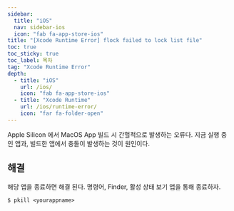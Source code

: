 ```yaml
---
sidebar:
  title: "iOS"
  nav: sidebar-ios
  icon: "fab fa-app-store-ios"
title: "[Xcode Runtime Error] flock failed to lock list file"
toc: true
toc_sticky: true
toc_label: 목차
tag: "Xcode Runtime Error"
depth:
  - title: "iOS"
    url: /ios/
    icon: "fab fa-app-store-ios"
  - title: "Xcode Runtime"
    url: /ios/runtime-error/
    icon: "far fa-folder-open"
---
```

Apple Silicon 에서 MacOS App 빌드 시 간헐적으로 발생하는 오류다. 지금 실행 중인 앱과, 빌드한 앱에서 충돌이 발생하는 것이 원인이다.

## 해결
해당 앱을 종료하면 해결 된다. 명령어, Finder, 활성 상태 보기 앱을 통해 종료하자.

```
$ pkill <yourappname>
```
